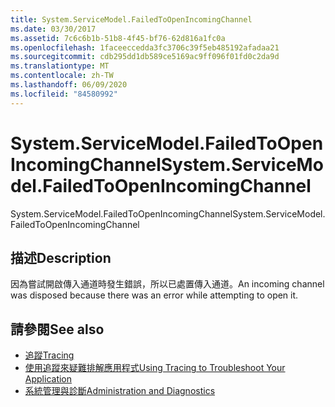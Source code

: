 ```yaml
---
title: System.ServiceModel.FailedToOpenIncomingChannel
ms.date: 03/30/2017
ms.assetid: 7c6c6b1b-51b8-4f45-bf76-62d816a1fc0a
ms.openlocfilehash: 1faceeccedda3fc3706c39f5eb485192afadaa21
ms.sourcegitcommit: cdb295dd1db589ce5169ac9ff096f01fd0c2da9d
ms.translationtype: MT
ms.contentlocale: zh-TW
ms.lasthandoff: 06/09/2020
ms.locfileid: "84580992"
---
```

# <a name="systemservicemodelfailedtoopenincomingchannel"></a><span data-ttu-id="f4561-102">System.ServiceModel.FailedToOpenIncomingChannel</span><span class="sxs-lookup"><span data-stu-id="f4561-102">System.ServiceModel.FailedToOpenIncomingChannel</span></span>
<span data-ttu-id="f4561-103">System.ServiceModel.FailedToOpenIncomingChannel</span><span class="sxs-lookup"><span data-stu-id="f4561-103">System.ServiceModel.FailedToOpenIncomingChannel</span></span>  
  
## <a name="description"></a><span data-ttu-id="f4561-104">描述</span><span class="sxs-lookup"><span data-stu-id="f4561-104">Description</span></span>  
 <span data-ttu-id="f4561-105">因為嘗試開啟傳入通道時發生錯誤，所以已處置傳入通道。</span><span class="sxs-lookup"><span data-stu-id="f4561-105">An incoming channel was disposed because there was an error while attempting to open it.</span></span>  
  
## <a name="see-also"></a><span data-ttu-id="f4561-106">請參閱</span><span class="sxs-lookup"><span data-stu-id="f4561-106">See also</span></span>

- [<span data-ttu-id="f4561-107">追蹤</span><span class="sxs-lookup"><span data-stu-id="f4561-107">Tracing</span></span>](index.md)
- [<span data-ttu-id="f4561-108">使用追蹤來疑難排解應用程式</span><span class="sxs-lookup"><span data-stu-id="f4561-108">Using Tracing to Troubleshoot Your Application</span></span>](using-tracing-to-troubleshoot-your-application.md)
- [<span data-ttu-id="f4561-109">系統管理與診斷</span><span class="sxs-lookup"><span data-stu-id="f4561-109">Administration and Diagnostics</span></span>](../index.md)

